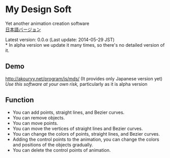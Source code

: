 # My Design Soft

Yet another animation creation software  
[日本語バージョン](README-ja.md)

Latest version: 0.0.α (Last update: 2014-05-29 JST)  
\* In alpha version we update it many times, so there's no detailed version of it.  

## Demo
<http://akouryy.net/program/js/mds/> (It provides only Japanese version yet)  
*Use this software at your own risk,* particularly as it is alpha version  

## Function
* You can add points, straight lines, and Bezier curves.
* You can remove objects.
* You can move points.
* You can move the vertices of straight lines and Bezier curves.
* You can change the colors of points, straight lines, and Bezier curves.
* Adding the control points to the animation, you can change the colors and positions of the objects gradually.
* You can delete the control points of animation.
